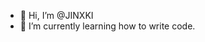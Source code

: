 - 👋 Hi, I’m @JINXKI
- 🌱 I’m currently learning how to write code.

<!---
JINXKI/JINXKI is a ✨ special ✨ repository because its `README.md` (this file) appears on your GitHub profile.
You can click the Preview link to take a look at your changes.
--->
